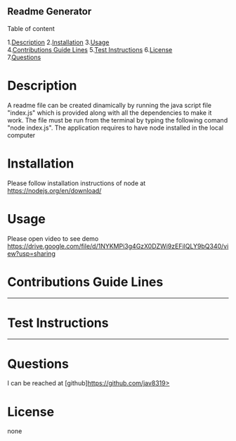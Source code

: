 
## Readme Generator 
      
Table of content  

1.[Description](#description)
2.[Installation](#installation)
3.[Usage](#usage)  
4.[Contributions Guide Lines](#contributions-guide-lines) 
5.[Test Instructions](#test-instructions)
6.[License](#license)  
7.[Questions](#questions)  

# Description  

A readme file can be created dinamically by running the java script file "index.js" which is provided along with all the dependencies to make it work. The file must be run from the terminal by typing the following comand "node index.js". The application requires to have node installed in the local computer

# Installation  

Please follow installation instructions of node  at https://nodejs.org/en/download/

# Usage  

Please open video to see demo https://drive.google.com/file/d/1NYKMPi3g4GzX0DZWi9zEFilQLY9bQ340/view?usp=sharing

# Contributions Guide Lines 

---------------------------------------
# Test Instructions  

---------------------------------------- 

# Questions  

I can be reached at [github]https://github.com/jav8319>

# License  

none
